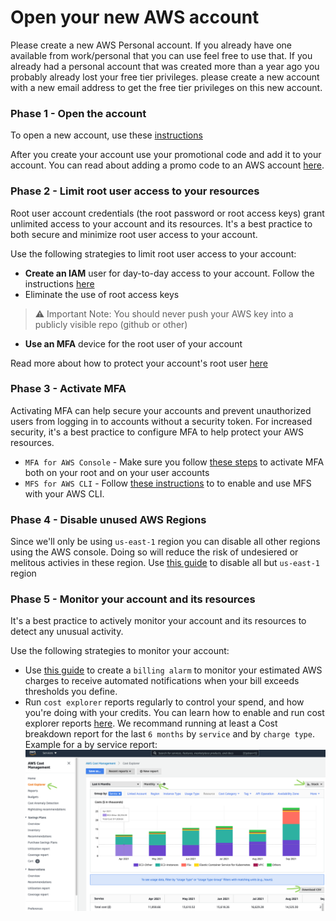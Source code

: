 # Open your new AWS account 

Please create a new AWS Personal account. If you already have one available from work/personal that you can use feel free to use that.
If you already had a personal account that was created more than a year ago you probably already lost your free tier privileges. please create a new account with a new email address to get the free tier privileges on this new account.

### Phase 1 - Open the account
To open a new account, use these [instructions](https://aws.amazon.com/premiumsupport/knowledge-center/create-and-activate-aws-account/)

After you create your account use your promotional code and add it to your account.
You can read about adding a promo code to an AWS account [here](https://aws.amazon.com/premiumsupport/knowledge-center/add-aws-promotional-code/).

### Phase 2 - Limit root user access to your resources
Root user account credentials (the root password or root access keys) grant unlimited access to your account and its resources. It's a best practice to both secure and minimize root user access to your account.

Use the following strategies to limit root user access to your account:

- **Create an IAM** user for day-to-day access to your account. Follow the instructions [here](https://docs.aws.amazon.com/IAM/latest/UserGuide/getting-set-up.html#create-an-admin)
- Eliminate the use of root access keys
> ⚠️ Important Note: You should never push your AWS key into a publicly visible repo (github or other)
- **Use an MFA** device for the root user of your account

Read more about how to protect your account's root user [here](https://docs.aws.amazon.com/accounts/latest/reference/best-practices-root-user.html)

### Phase 3 - Activate MFA
Activating MFA can help secure your accounts and prevent unauthorized users from logging in to accounts without a security token.
For increased security, it's a best practice to configure MFA to help protect your AWS resources.

- `MFA for AWS Console` - Make sure you follow [these steps](https://docs.aws.amazon.com/IAM/latest/UserGuide/id_credentials_mfa_enable.html) to activate MFA both on your root and on your user accounts
- `MFS for AWS CLI` - Follow [these instructions](https://aws.amazon.com/premiumsupport/knowledge-center/authenticate-mfa-cli/) to to enable and use MFS with your AWS CLI. 

### Phase 4 - Disable unused AWS Regions
Since we'll only be using `us-east-1` region you can disable all other regions using the AWS console. Doing so will reduce the risk of undesiered or melitous activies in these region. Use [this guide](https://docs.aws.amazon.com/general/latest/gr/rande-manage.html) to disable all but `us-east-1` region 

### Phase 5 - Monitor your account and its resources
It's a best practice to actively monitor your account and its resources to detect any unusual activity. 

Use the following strategies to monitor your account:
- Use [this guide](https://docs.aws.amazon.com/AmazonCloudWatch/latest/monitoring/monitor_estimated_charges_with_cloudwatch.html) to create a `billing alarm` to monitor your estimated AWS charges to receive automated notifications when your bill exceeds thresholds you define. 
- Run `cost explorer` reports regularly to control your spend, and how you're doing with your credits. You can learn how to enable and run cost explorer reports [here](https://docs.aws.amazon.com/cost-management/latest/userguide/ce-what-is.html). We recommand running at least a Cost breakdown report for the last `6 months` by `service` and by `charge type`.
Example for a by service report:
![alt text](./cost%20explorer.png)